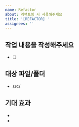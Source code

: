 ```yaml
---
name: Refactor
about: 리팩토링 시 사용해주세요
title: '[REFACTOR] '
assignees: ''
---
```


## 작업 내용을 작성해주세요

<!-- 수행할 작업 내용을 작성해주세요 -->

- [ ]

## 대상 파일/폴더

<!-- 이번 작업에서 수정하거나 확인할 파일 및 폴더를 작성해주세요 -->

- src/

## 기대 효과

<!-- 이번 작업을 통해 기대되는 효과를 작성해주세요 -->

-
-
